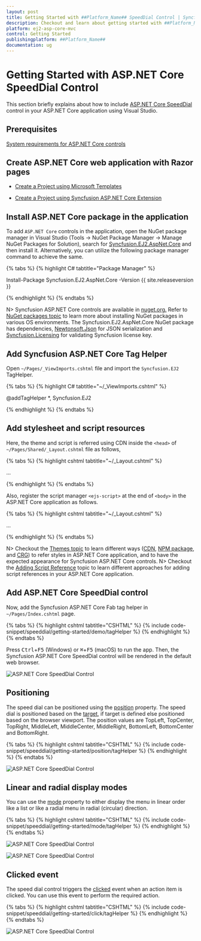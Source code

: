 ```yaml
---
layout: post
title: Getting Started with ##Platform_Name## SpeedDial Control | Syncfusion
description: Checkout and learn about getting started with ##Platform_Name## SpeedDial control of Syncfusion Essential JS 2 and more details.
platform: ej2-asp-core-mvc
control: Getting Started
publishingplatform: ##Platform_Name##
documentation: ug
---
```



# Getting Started with ASP.NET Core SpeedDial Control

This section briefly explains about how to include [ASP.NET Core SpeedDial](https://www.syncfusion.com/aspnet-core-ui-controls/speed-dial) control in your ASP.NET Core application using Visual Studio.

## Prerequisites

[System requirements for ASP.NET Core controls](https://ej2.syncfusion.com/aspnetcore/documentation/system-requirements/)

## Create ASP.NET Core web application with Razor pages

* [Create a Project using Microsoft Templates](https://docs.microsoft.com/en-us/aspnet/core/tutorials/razor-pages/razor-pages-start?view=aspnetcore-6.0&tabs=visual-studio#create-a-razor-pages-web-app)

* [Create a Project using Syncfusion ASP.NET Core Extension](https://ej2.syncfusion.com/aspnetcore/documentation/getting-started/project-template/)

## Install ASP.NET Core package in the application

To add `ASP.NET Core` controls in the application, open the NuGet package manager in Visual Studio (Tools → NuGet Package Manager → Manage NuGet Packages for Solution), search for [Syncfusion.EJ2.AspNet.Core](https://www.nuget.org/packages/Syncfusion.EJ2.AspNet.Core/) and then install it.  Alternatively, you can utilize the following package manager command to achieve the same.

{% tabs %}
{% highlight C# tabtitle="Package Manager" %}

Install-Package Syncfusion.EJ2.AspNet.Core -Version {{ site.releaseversion }}

{% endhighlight %}
{% endtabs %}

N> Syncfusion ASP.NET Core controls are available in [nuget.org.](https://www.nuget.org/packages?q=syncfusion.EJ2) Refer to [NuGet packages topic](https://ej2.syncfusion.com/aspnetcore/documentation/nuget-packages/) to learn more about installing NuGet packages in various OS environments. The Syncfusion.EJ2.AspNet.Core NuGet package has dependencies, [Newtonsoft.Json](https://www.nuget.org/packages/Newtonsoft.Json/) for JSON serialization and [Syncfusion.Licensing](https://www.nuget.org/packages/Syncfusion.Licensing/) for validating Syncfusion license key.

## Add Syncfusion ASP.NET Core Tag Helper
Open `~/Pages/_ViewImports.cshtml` file and import the `Syncfusion.EJ2` TagHelper.

{% tabs %}
{% highlight C# tabtitle="~/_ViewImports.cshtml" %}

@addTagHelper *, Syncfusion.EJ2

{% endhighlight %}
{% endtabs %}

## Add stylesheet and script resources

Here, the theme and script is referred using CDN inside the `<head>` of `~/Pages/Shared/_Layout.cshtml` file as follows,

{% tabs %}
{% highlight cshtml tabtitle="~/_Layout.cshtml" %}

<head>
    ...
    <!-- Syncfusion ASP.NET Core controls styles -->
    <link rel="stylesheet" href="https://cdn.syncfusion.com/ej2/{{ site.ej2version }}/fluent.css" />
    <!-- Syncfusion ASP.NET Core controls scripts -->
    <script src="https://cdn.syncfusion.com/ej2/{{ site.ej2version }}/dist/ej2.min.js"></script>
</head>

{% endhighlight %}
{% endtabs %}

Also, register the script manager `<ejs-script>` at the end of `<body>` in the ASP.NET Core application as follows.

{% tabs %}
{% highlight cshtml tabtitle="~/_Layout.cshtml" %}

<body>
    ...
    <!-- Syncfusion ASP.NET Core Script Manager -->
    <ejs-scripts></ejs-scripts>
</body>

{% endhighlight %}
{% endtabs %}

N> Checkout the [Themes topic](https://ej2.syncfusion.com/aspnetcore/documentation/appearance/theme/) to learn different ways ([CDN](https://ej2.syncfusion.com/aspnetcore/documentation/common/adding-script-references#cdn-reference), [NPM package](https://ej2.syncfusion.com/aspnetcore/documentation/common/adding-script-references#node-package-manager-npm), and [CRG](https://ej2.syncfusion.com/aspnetcore/documentation/common/custom-resource-generator/)) to refer styles in ASP.NET Core application, and to have the expected appearance for Syncfusion ASP.NET Core controls.
N> Checkout the [Adding Script Reference](https://ej2.syncfusion.com/aspnetcore/documentation/common/adding-script-references) topic to learn different approaches for adding script references in your ASP.NET Core application.

## Add ASP.NET Core SpeedDial control

Now, add the Syncfusion ASP.NET Core Fab tag helper in `~/Pages/Index.cshtml` page.

{% tabs %}
{% highlight cshtml tabtitle="CSHTML" %}
{% include code-snippet/speeddial/getting-started/demo/tagHelper %}
{% endhighlight %}
{% endtabs %}

Press <kbd>Ctrl</kbd>+<kbd>F5</kbd> (Windows) or <kbd>⌘</kbd>+<kbd>F5</kbd> (macOS) to run the app. Then, the Syncfusion ASP.NET Core SpeedDial control will be rendered in the default web browser.

![ASP.NET Core SpeedDial Control](images/speeddial-component.png)

## Positioning

The speed dial can be positioned using the [position](https://help.syncfusion.com/cr/aspnetcore-js2/Syncfusion.EJ2.Buttons.SpeedDial.html#Syncfusion_EJ2_Buttons_SpeedDial_Position) property. The speed dial is positioned based on the [target](https://help.syncfusion.com/cr/aspnetcore-js2/Syncfusion.EJ2.Buttons.SpeedDial.html#Syncfusion_EJ2_Buttons_SpeedDial_Target), if target is defined else positioned based on the browser viewport. The position values are TopLeft, TopCenter, TopRight, MiddleLeft, MiddleCenter, MiddleRight, BottomLeft, BottomCenter and BottomRight.

{% tabs %}
{% highlight cshtml tabtitle="CSHTML" %}
{% include code-snippet/speeddial/getting-started/position/tagHelper %}
{% endhighlight %}
{% endtabs %}

![ASP.NET Core SpeedDial Control](images/speeddial-position-sample.png)

## Linear and radial display modes

You can use the [mode](https://help.syncfusion.com/cr/aspnetcore-js2/Syncfusion.EJ2.Buttons.SpeedDial.html#Syncfusion_EJ2_Buttons_SpeedDial_Mode) property to either display the menu in linear order like a list or like a radial menu in radial (circular) direction.

{% tabs %}
{% highlight cshtml tabtitle="CSHTML" %}
{% include code-snippet/speeddial/getting-started/mode/tagHelper %}
{% endhighlight %}
{% endtabs %}

![ASP.NET Core SpeedDial Control](images/speeddial-mode-linear-sample.png)

![ASP.NET Core SpeedDial Control](images/speeddial-mode-radial-sample.png)

## Clicked event

The speed dial control triggers the [clicked](https://help.syncfusion.com/cr/aspnetcore-js2/Syncfusion.EJ2.Buttons.SpeedDial.html#Syncfusion_EJ2_Buttons_SpeedDial_Clicked) event when an action item is clicked. You can use this event to perform the required action.

{% tabs %}
{% highlight cshtml tabtitle="CSHTML" %}
{% include code-snippet/speeddial/getting-started/click/tagHelper %}
{% endhighlight %}
{% endtabs %}

![ASP.NET Core SpeedDial Control](images/speeddial-event-sample.png)